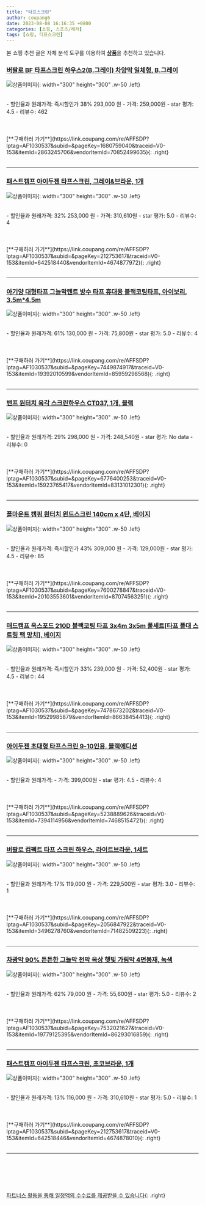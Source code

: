 ```yaml
---
title: "타프스크린"
author: coupang6
date: 2023-08-08 16:16:35 +0800
categories: [쇼핑, 스포츠/레저]
tags: [쇼핑, 타프스크린]
---
```


본 쇼핑 추천 글은 자체 분석 도구를 이용하여 [**상품**](https://link.coupang.com/a/bao1ui)을 추천하고 있습니다.

### [버팔로 BF 타프스크린 하우스2(B.그레이) 차양막 일체형, B.그레이](https://link.coupang.com/re/AFFSDP?lptag=AF1030537&subid=&pageKey=1680759040&traceid=V0-153&itemId=2863245706&vendorItemId=70852499635)

![상품이미지](https://thumbnail9.coupangcdn.com/thumbnails/remote/230x230ex/image/vendor_inventory/a984/371bbe6c7fbcd17165b0a0e2a6e4482273bb74a6fcada73d96d22a86a500.jpg){: width="300" height="300" .w-50 .left}


<br>
- 할인율과 원래가격: 즉시할인가 38%  293,000   원
- 가격: 259,000원
- star 평가: 4.5
- 리뷰수: 462
<br>
<br>
<br>
<br>
[**구매하러 가기**](https://link.coupang.com/re/AFFSDP?lptag=AF1030537&subid=&pageKey=1680759040&traceid=V0-153&itemId=2863245706&vendorItemId=70852499635){: .right}
<br>
<br>

---

### [패스트캠프 아이두젠 타프스크린, 그레이&브라운, 1개](https://link.coupang.com/re/AFFSDP?lptag=AF1030537&subid=&pageKey=212753617&traceid=V0-153&itemId=642518440&vendorItemId=4674877972)

![상품이미지](https://thumbnail7.coupangcdn.com/thumbnails/remote/230x230ex/image/retail/images/5190924108732-ca7356fa-474a-4e20-8264-a4d6d9fb605f.jpg){: width="300" height="300" .w-50 .left}


<br>
- 할인율과 원래가격: 32%  253,000   원
- 가격: 310,610원
- star 평가: 5.0
- 리뷰수: 4
<br>
<br>
<br>
<br>
[**구매하러 가기**](https://link.coupang.com/re/AFFSDP?lptag=AF1030537&subid=&pageKey=212753617&traceid=V0-153&itemId=642518440&vendorItemId=4674877972){: .right}
<br>
<br>

---

### [아기양 대형타프 그늘막텐트 방수 타프 휴대용 블랙코팅타프, 아이보리, 3.5m*4.5m](https://link.coupang.com/re/AFFSDP?lptag=AF1030537&subid=&pageKey=7449874917&traceid=V0-153&itemId=19392010599&vendorItemId=85959298568)

![상품이미지](https://thumbnail9.coupangcdn.com/thumbnails/remote/230x230ex/image/vendor_inventory/3f53/eaeecbbb821ec9c1413585d78a0e46ee4d0a108fd95c3737e23747cdc384.jpg){: width="300" height="300" .w-50 .left}


<br>
- 할인율과 원래가격: 61%  130,000   원
- 가격: 75,800원
- star 평가: 5.0
- 리뷰수: 4
<br>
<br>
<br>
<br>
[**구매하러 가기**](https://link.coupang.com/re/AFFSDP?lptag=AF1030537&subid=&pageKey=7449874917&traceid=V0-153&itemId=19392010599&vendorItemId=85959298568){: .right}
<br>
<br>

---

### [밴프 원터치 육각 스크린하우스 CT037, 1개, 블랙](https://link.coupang.com/re/AFFSDP?lptag=AF1030537&subid=&pageKey=6776400253&traceid=V0-153&itemId=15923765417&vendorItemId=83131012301)

![상품이미지](https://thumbnail8.coupangcdn.com/thumbnails/remote/230x230ex/image/retail/images/318327120798314-e77c9512-bc1a-46aa-8520-65f734cbdcf8.jpg){: width="300" height="300" .w-50 .left}


<br>
- 할인율과 원래가격: 29%  298,000   원
- 가격: 248,540원
- star 평가: No data
- 리뷰수: 0
<br>
<br>
<br>
<br>
[**구매하러 가기**](https://link.coupang.com/re/AFFSDP?lptag=AF1030537&subid=&pageKey=6776400253&traceid=V0-153&itemId=15923765417&vendorItemId=83131012301){: .right}
<br>
<br>

---

### [폴마운트 캠핑 원터치 윈드스크린 140cm x 4단, 베이지](https://link.coupang.com/re/AFFSDP?lptag=AF1030537&subid=&pageKey=7600278847&traceid=V0-153&itemId=20103553601&vendorItemId=87074563251)

![상품이미지](https://thumbnail6.coupangcdn.com/thumbnails/remote/230x230ex/image/vendor_inventory/3815/c14425194c40fbddd3860a7a7dc19956293cf03fb07d019bfea9b69064d4.jpg){: width="300" height="300" .w-50 .left}


<br>
- 할인율과 원래가격: 즉시할인가 43%  309,000   원
- 가격: 129,000원
- star 평가: 4.5
- 리뷰수: 85
<br>
<br>
<br>
<br>
[**구매하러 가기**](https://link.coupang.com/re/AFFSDP?lptag=AF1030537&subid=&pageKey=7600278847&traceid=V0-153&itemId=20103553601&vendorItemId=87074563251){: .right}
<br>
<br>

---

### [매드캠프 옥스포드 210D 블랙코팅 타프 3x4m 3x5m 풀세트[타프 폴대 스트링 팩 망치], 베이지](https://link.coupang.com/re/AFFSDP?lptag=AF1030537&subid=&pageKey=7478673202&traceid=V0-153&itemId=19529985879&vendorItemId=86638454413)

![상품이미지](https://thumbnail8.coupangcdn.com/thumbnails/remote/230x230ex/image/vendor_inventory/2bdc/197515ebb4046a9cfa498818ccce66f0e840a522ced8f4558b44f91ad74e.png){: width="300" height="300" .w-50 .left}


<br>
- 할인율과 원래가격: 즉시할인가 33%  239,000   원
- 가격: 52,400원
- star 평가: 4.5
- 리뷰수: 44
<br>
<br>
<br>
<br>
[**구매하러 가기**](https://link.coupang.com/re/AFFSDP?lptag=AF1030537&subid=&pageKey=7478673202&traceid=V0-153&itemId=19529985879&vendorItemId=86638454413){: .right}
<br>
<br>

---

### [아이두젠 초대형 타프스크린 9-10인용, 블랙에디션](https://link.coupang.com/re/AFFSDP?lptag=AF1030537&subid=&pageKey=5238889626&traceid=V0-153&itemId=7394114956&vendorItemId=74685154721)

![상품이미지](https://thumbnail9.coupangcdn.com/thumbnails/remote/230x230ex/image/vendor_inventory/4e86/2ccde280ef95ec62b3f83261980d7e74d882dc0763cc6df260954a0df58e.jpg){: width="300" height="300" .w-50 .left}


<br>
- 할인율과 원래가격: 
- 가격: 399,000원
- star 평가: 4.5
- 리뷰수: 4
<br>
<br>
<br>
<br>
[**구매하러 가기**](https://link.coupang.com/re/AFFSDP?lptag=AF1030537&subid=&pageKey=5238889626&traceid=V0-153&itemId=7394114956&vendorItemId=74685154721){: .right}
<br>
<br>

---

### [버팔로 컴펙트 타프 스크린 하우스, 라이트브라운, 1세트](https://link.coupang.com/re/AFFSDP?lptag=AF1030537&subid=&pageKey=2056847922&traceid=V0-153&itemId=3496278760&vendorItemId=71482509223)

![상품이미지](https://thumbnail6.coupangcdn.com/thumbnails/remote/230x230ex/image/retail/images/2020/09/04/13/1/4b1fce57-20f0-4a79-a02f-081d2681a585.jpg){: width="300" height="300" .w-50 .left}


<br>
- 할인율과 원래가격: 17%  119,000   원
- 가격: 229,500원
- star 평가: 3.0
- 리뷰수: 1
<br>
<br>
<br>
<br>
[**구매하러 가기**](https://link.coupang.com/re/AFFSDP?lptag=AF1030537&subid=&pageKey=2056847922&traceid=V0-153&itemId=3496278760&vendorItemId=71482509223){: .right}
<br>
<br>

---

### [차광막 90% 튼튼한 그늘막 천막 옥상 햇빛 가림막 4면봉재, 녹색](https://link.coupang.com/re/AFFSDP?lptag=AF1030537&subid=&pageKey=7532021627&traceid=V0-153&itemId=19779125395&vendorItemId=86293016859)

![상품이미지](https://thumbnail6.coupangcdn.com/thumbnails/remote/230x230ex/image/vendor_inventory/28e2/47511e37c0ff463defed3b7357e5d26a62750a94496a1901d949b341e02c.png){: width="300" height="300" .w-50 .left}


<br>
- 할인율과 원래가격: 62%  79,000   원
- 가격: 55,600원
- star 평가: 5.0
- 리뷰수: 2
<br>
<br>
<br>
<br>
[**구매하러 가기**](https://link.coupang.com/re/AFFSDP?lptag=AF1030537&subid=&pageKey=7532021627&traceid=V0-153&itemId=19779125395&vendorItemId=86293016859){: .right}
<br>
<br>

---

### [패스트캠프 아이두젠 타프스크린, 초코브라운, 1개](https://link.coupang.com/re/AFFSDP?lptag=AF1030537&subid=&pageKey=212753617&traceid=V0-153&itemId=642518446&vendorItemId=4674878010)

![상품이미지](https://thumbnail10.coupangcdn.com/thumbnails/remote/230x230ex/image/retail/images/5191001134517-448b39d0-482f-4cd1-864f-4fce72b07be2.jpg){: width="300" height="300" .w-50 .left}


<br>
- 할인율과 원래가격: 13%  116,000   원
- 가격: 310,610원
- star 평가: 5.0
- 리뷰수: 1
<br>
<br>
<br>
<br>
[**구매하러 가기**](https://link.coupang.com/re/AFFSDP?lptag=AF1030537&subid=&pageKey=212753617&traceid=V0-153&itemId=642518446&vendorItemId=4674878010){: .right}
<br>
<br>

---
<br><br><br><br><br> [파트너스 활동을 통해 일정액의 수수료를 제공받을 수 있습니다](https://link.coupang.com/a/bao1ui){: .right}